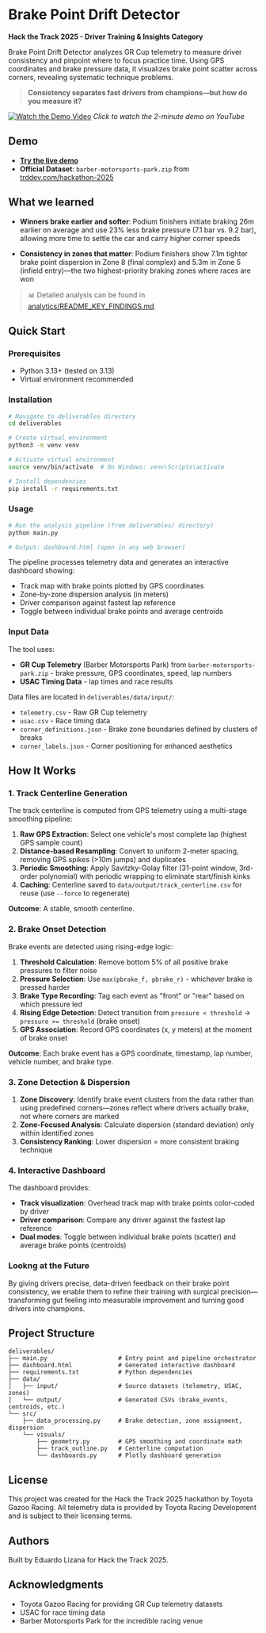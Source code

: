 # Brake Point Drift Detector

**Hack the Track 2025 - Driver Training & Insights Category**

Brake Point Drift Detector analyzes GR Cup telemetry to measure driver consistency and pinpoint where to focus practice time. Using GPS coordinates and brake pressure data, it visualizes brake point scatter across corners, revealing systematic technique problems.

> **Consistency separates fast drivers from champions—but how do you measure it?**

[![Watch the Demo Video](https://img.youtube.com/vi/RvAsNAh0rIg/maxresdefault.jpg)](https://www.youtube.com/watch?v=RvAsNAh0rIg)
*Click to watch the 2-minute demo on YouTube*

## Demo

- **[Try the live demo](https://edulizanay.github.io/14.toyota-hackathon/)**
- **Official Dataset**: `barber-motorsports-park.zip` from [trddev.com/hackathon-2025](https://trddev.com/hackathon-2025)

## What we learned

- **Winners brake earlier and softer**: Podium finishers initiate braking 26m earlier on average and use 23% less brake pressure (7.1 bar vs. 9.2 bar), allowing more time to settle the car and carry higher corner speeds

- **Consistency in zones that matter**: Podium finishers show 7.1m tighter brake point dispersion in Zone 8 (final complex) and 5.3m in Zone 5 (infield entry)—the two highest-priority braking zones where races are won


> 📊 Detailed analysis can be found in [analytics/README_KEY_FINDINGS.md](analytics/README_KEY_FINDINGS.md).

## Quick Start

### Prerequisites
- Python 3.13+ (tested on 3.13)
- Virtual environment recommended

### Installation

```bash
# Navigate to deliverables directory
cd deliverables

# Create virtual environment
python3 -m venv venv

# Activate virtual environment
source venv/bin/activate  # On Windows: venv\Scripts\activate

# Install dependencies
pip install -r requirements.txt
```

### Usage

```bash
# Run the analysis pipeline (from deliverables/ directory)
python main.py

# Output: dashboard.html (open in any web browser)
```

The pipeline processes telemetry data and generates an interactive dashboard showing:
- Track map with brake points plotted by GPS coordinates
- Zone-by-zone dispersion analysis (in meters)
- Driver comparison against fastest lap reference
- Toggle between individual brake points and average centroids

### Input Data

The tool uses:
- **GR Cup Telemetry** (Barber Motorsports Park) from `barber-motorsports-park.zip` - brake pressure, GPS coordinates, speed, lap numbers
- **USAC Timing Data** - lap times and race results

Data files are located in `deliverables/data/input/`:
- `telemetry.csv` - Raw GR Cup telemetry
- `usac.csv` - Race timing data
- `corner_definitions.json` - Brake zone boundaries defined by clusters of breaks
- `corner_labels.json` - Corner positioning for enhanced aesthetics

## How It Works

### 1. Track Centerline Generation

The track centerline is computed from GPS telemetry using a multi-stage smoothing pipeline:

1. **Raw GPS Extraction**: Select one vehicle's most complete lap (highest GPS sample count)
2. **Distance-based Resampling**: Convert to uniform 2-meter spacing, removing GPS spikes (>10m jumps) and duplicates
3. **Periodic Smoothing**: Apply Savitzky-Golay filter (31-point window, 3rd-order polynomial) with periodic wrapping to eliminate start/finish kinks
4. **Caching**: Centerline saved to `data/output/track_centerline.csv` for reuse (use `--force` to regenerate)

**Outcome**: A stable, smooth centerline.

### 2. Brake Onset Detection

Brake events are detected using rising-edge logic:

1. **Threshold Calculation**: Remove bottom 5% of all positive brake pressures to filter noise
2. **Pressure Selection**: Use `max(pbrake_f, pbrake_r)` - whichever brake is pressed harder
3. **Brake Type Recording**: Tag each event as "front" or "rear" based on which pressure led
4. **Rising Edge Detection**: Detect transition from `pressure < threshold` → `pressure >= threshold` (brake onset)
5. **GPS Association**: Record GPS coordinates (x, y meters) at the moment of brake onset

**Outcome**: Each brake event has a GPS coordinate, timestamp, lap number, vehicle number, and brake type.

### 3. Zone Detection & Dispersion

1. **Zone Discovery**: Identify brake event clusters from the data rather than using predefined corners—zones reflect where drivers actually brake, not where corners are marked
2. **Zone-Focused Analysis**: Calculate dispersion (standard deviation) only within identified zones
3. **Consistency Ranking**: Lower dispersion = more consistent braking technique

### 4. Interactive Dashboard

The dashboard provides:
- **Track visualization**: Overhead track map with brake points color-coded by driver
- **Driver comparison**: Compare any driver against the fastest lap reference
- **Dual modes**: Toggle between individual brake points (scatter) and average brake points (centroids)


### Lookng at the Future

By giving drivers precise, data-driven feedback on their brake point consistency, we enable them to refine their training with surgical precision—transforming gut feeling into measurable improvement and turning good drivers into champions.

## Project Structure

```
deliverables/
├── main.py                    # Entry point and pipeline orchestrator
├── dashboard.html             # Generated interactive dashboard
├── requirements.txt           # Python dependencies
├── data/
│   ├── input/                 # Source datasets (telemetry, USAC, zones)
│   └── output/                # Generated CSVs (brake_events, centroids, etc.)
└── src/
    ├── data_processing.py     # Brake detection, zone assignment, dispersion
    └── visuals/
        ├── geometry.py        # GPS smoothing and coordinate math
        ├── track_outline.py   # Centerline computation
        └── dashboards.py      # Plotly dashboard generation
```

## License

This project was created for the Hack the Track 2025 hackathon by Toyota Gazoo Racing. All telemetry data is provided by Toyota Racing Development and is subject to their licensing terms.

## Authors

Built by Eduardo Lizana for Hack the Track 2025.

## Acknowledgments

- Toyota Gazoo Racing for providing GR Cup telemetry datasets
- USAC for race timing data
- Barber Motorsports Park for the incredible racing venue

